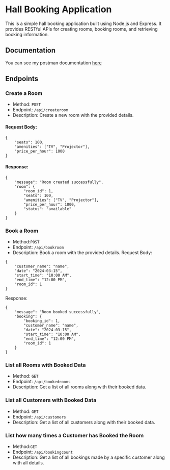 
# Hall Booking Application

This is a simple hall booking application built using Node.js and Express. It provides RESTful APIs for creating rooms, booking rooms, and retrieving booking information.

## Documentation

You can see my postman documentation [here](https://documenter.getpostman.com/view/31934748/2sA2xk1Bm8)

## Endpoints
### Create a Room
- Method: `POST`
- Endpoint:  `/api/createroom`
- Description: Create a new room with the provided details.
  
#### Request Body:

```
{
    "seats": 100,
    "amenities": ["TV", "Projector"],
    "price_per_hour": 1000
}
```
#### Response:
```
{
    "message": "Room created successfully",
    "room": {
        "room_id": 1,
        "seats": 100,
        "amenities": ["TV", "Projector"],
        "price_per_hour": 1000,
        "status": "available"
    }
}
```
### Book a Room

- Method:`POST`
- Endpoint: `/api/bookroom`
- Description: Book a room with the provided details.
Request Body:
```
{
    "customer_name": "name",
    "date": "2024-03-15",
    "start_time": "10:00 AM",
    "end_time": "12:00 PM",
    "room_id": 1
}
```
Response:
```
{
    "message": "Room booked successfully",
    "booking": {
        "booking_id": 1,
        "customer_name": "name",
        "date": "2024-03-15",
        "start_time": "10:00 AM",
        "end_time": "12:00 PM",
        "room_id": 1
    }
}
```
### List all Rooms with Booked Data

- Method: `GET`
- Endpoint: `/api/bookedrooms`
- Description: Get a list of all rooms along with their booked data.

### List all Customers with Booked Data

- Method: `GET`
- Endpoint: `/api/customers`
- Description: Get a list of all customers along with their booked data.

### List how many times a Customer has Booked the Room

- Method:`GET`
- Endpoint: `/api/bookingcount`
- Description: Get a list of all bookings made by a specific customer along with all details.
